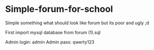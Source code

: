 # Simple-forum-for-school
Simple something what should look like forum but its poor and ugly ;d

First import mysql database from forum (1).sql

Admin login: admin
Admin pass: qwerty123
